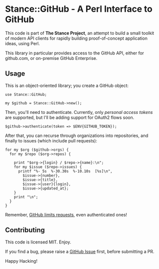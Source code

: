 Stance::GitHub - A Perl Interface to GitHub
===========================================

This code is part of **The Stance Project**, an attempt to build a
small toolkit of modern API clients for rapidly building
proof-of-concept application ideas, using Perl.

This library in particular provides access to the GitHub API,
either for github.com, or on-premise GitHub Enterprise.

Usage
-----

This is an object-oriented library; you create a GitHub object:

    use Stance::GitHub;

    my $github = Stance::GitHub->new();

Then, you'll need to authenticate.  Currently, only _personal
access tokens_ are supported, but I'll be adding support for
OAuth2 flows soon.

    $github->authenticate(token => $ENV{GITHUB_TOKEN});

After that, you can recurse through organizations into
repositories, and finally to issues (which include pull requests):

    for my $org ($github->orgs) {
      for my $repo ($org->repos) {

        print "$org->{login} / $repo->{name}:\n";
        for my $issue ($repo->issues) {
          printf "%- 5s  %-30.30s  %-10.10s  [%s]\n",
            $issue->{number},
            $issue->{title},
            $issue->{user}{login},
            $issue->{updated_at};
        }
        print "\n";
      }
    }

Remember, [GitHub limits requests][limits], even authenticated
ones!

Contributing
------------

This code is licensed MIT.  Enjoy.

If you find a bug, please raise a [GitHub Issue][issues] first,
before submitting a PR.

Happy Hacking!

[issues]: https://github.com/jhunt/perl-Stance-GitHub/issues
[limits]: https://developer.github.com/v3/#rate-limiting
